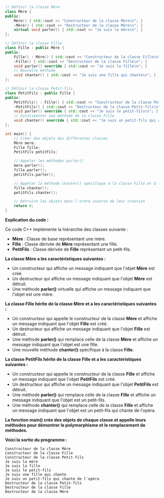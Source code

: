 ```c++
// Définir la classe Mère
class Mère {
public:
    Mère() { std::cout << "Constructeur de la classe Mère\n"; }
    ~Mère() { std::cout << "Destructeur de la classe Mère\n"; }
    virtual void parler() { std::cout << "Je suis la mère\n"; }
};

// Définir la classe Fille
class Fille : public Mère {
public:
    Fille() : Mère() { std::cout << "Constructeur de la classe Fille\n"; }
    ~Fille() { std::cout << "Destructeur de la classe Fille\n"; }
    void parler() override { std::cout << "Je suis la fille\n"; }
    // Nouvelle méthode
    void chanter() { std::cout << "Je suis une fille qui chante\n"; }
};

// Définir la classe Petit-fils
class PetitFils : public Fille {
public:
    PetitFils() : Fille() { std::cout << "Constructeur de la classe Petit-fils\n"; }
    ~PetitFils() { std::cout << "Destructeur de la classe Petit-fils\n"; }
    void parler() override { std::cout << "Je suis le petit-fils\n"; }
    // Suralimenter une méthode de la classe Fille
    void chanter() override { std::cout << "Je suis un petit-fils qui chante de l'opéra\n"; }
};

int main() {
    // Créer des objets des différentes classes
    Mère mere;
    Fille fille;
    PetitFils petitFils;

    // Appeler les méthodes parler()
    mere.parler();
    fille.parler();
    petitFils.parler();

    // Appeler la méthode chanter() spécifique à la classe Fille et à la classe Petit-fils
    fille.chanter();
    petitFils.chanter();

    // Détruire les objets dans l'ordre inverse de leur création
    return 0;
}
```

**Explication du code :**

Ce code C++ implémente la hiérarchie des classes suivante :

* **Mère** : Classe de base représentant une mère.
* **Fille** : Classe dérivée de **Mère** représentant une fille.
* **PetitFils** : Classe dérivée de **Fille** représentant un petit-fils.

**La classe **Mère** a les caractéristiques suivantes :**

* Un constructeur qui affiche un message indiquant que l'objet **Mère** est créé.
* Un destructeur qui affiche un message indiquant que l'objet **Mère** est détruit.
* Une méthode **parler()** virtuelle qui affiche un message indiquant que l'objet est une mère.

**La classe **Fille** hérite de la classe **Mère** et a les caractéristiques suivantes :**

* Un constructeur qui appelle le constructeur de la classe **Mère** et affiche un message indiquant que l'objet **Fille** est créé.
* Un destructeur qui affiche un message indiquant que l'objet **Fille** est détruit.
* Une méthode **parler()** qui remplace celle de la classe **Mère** et affiche un message indiquant que l'objet est une fille.
* Une nouvelle méthode **chanter()** spécifique à la classe **Fille**.

**La classe **PetitFils** hérite de la classe **Fille** et a les caractéristiques suivantes :**

* Un constructeur qui appelle le constructeur de la classe **Fille** et affiche un message indiquant que l'objet **PetitFils** est créé.
* Un destructeur qui affiche un message indiquant que l'objet **PetitFils** est détruit.
* Une méthode **parler()** qui remplace celle de la classe **Fille** et affiche un message indiquant que l'objet est un petit-fils.
* Une méthode **chanter()** qui remplace celle de la classe **Fille** et affiche un message indiquant que l'objet est un petit-fils qui chante de l'opéra.

**La fonction **main()** crée des objets de chaque classe et appelle leurs méthodes pour démontrer le polymorphisme et le remplacement de méthodes.**

**Voici la sortie du programme :**

```
Constructeur de la classe Mère
Constructeur de la classe Fille
Constructeur de la classe Petit-fils
Je suis la mère
Je suis la fille
Je suis le petit-fils
Je suis une fille qui chante
Je suis un petit-fils qui chante de l'opéra
Destructeur de la classe Petit-fils
Destructeur de la classe Fille
Destructeur de la classe Mère
```